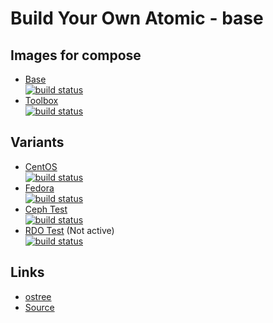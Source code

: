 Build Your Own Atomic - base
============================


## Images for compose

  * [Base](https://gitlab.com/gbraad/byo-atomic)  
    [![build status](https://gitlab.com/gbraad/byo-atomic/badges/master/build.svg)](https://gitlab.com/gbraad/byo-atomic)
  * [Toolbox](https://gitlab.com/gbraad/byo-atomic-toolbox)  
    [![build status](https://gitlab.com/gbraad/byo-atomic-toolbox/badges/master/build.svg)](https://gitlab.com/gbraad/byo-atomic-toolbox)


## Variants

  * [CentOS](https://gitlab.com/gbraad/byo-atomic-centos/)  
    [![build status](https://gitlab.com/gbraad/byo-atomic-centos/badges/master/build.svg)](https://gitlab.com/gbraad/byo-atomic-centos)
  * [Fedora](https://gitlab.com/gbraad/byo-atomic-fedora/)  
    [![build status](https://gitlab.com/gbraad/byo-atomic-fedora/badges/master/build.svg)](https://gitlab.com/gbraad/byo-atomic-fedora)
  * [Ceph Test](https://gitlab.com/gbraad/byo-atomic-ceph/)  
    [![build status](https://gitlab.com/gbraad/byo-atomic-ceph/badges/master/build.svg)](https://gitlab.com/gbraad/byo-atomic-ceph)
  * [RDO Test](https://gitlab.com/gbraad/byo-atomic-rdo/) (Not active)  
    [![build status](https://gitlab.com/gbraad/byo-atomic-rdo/badges/master/build.svg)](https://gitlab.com/gbraad/byo-atomic-rdo)


## Links

  * [ostree](https://github.com/gbraad/scratchpad/blob/master/technology/ostree.md)
  * [Source](https://github.com/jasonbrooks/byo-atomic)

